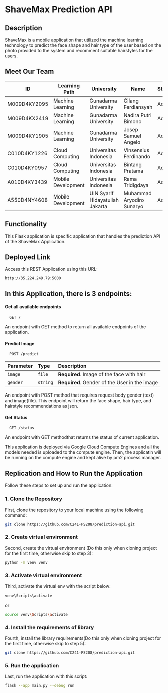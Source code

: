
# ShaveMax Prediction API

## Description
ShaveMax is a mobile application that utilized the machine learning technology to predict the face shape and hair type of the user based on the photo provided to the system and recomment suitable hairstyles for the users.

## Meet Our Team
| ID             | Learning Path       | University                          | Name                       | Status |
|----------------|---------------------|-------------------------------------|----------------------------|--------|
| M009D4KY2095   | Machine Learning    | Gunadarma University                | Gilang Ferdiansyah         | Active |
| M009D4KX2419   | Machine Learning    | Gunadarma University                | Nadira Putri Bimono        | Active |
| M009D4KY1905   | Machine Learning    | Gunadarma University                | Josep Samuel Angelo        | Active |
| C010D4KY1226   | Cloud Computing     | Universitas Indonesia               | Vinsensius Ferdinando      | Active |
| C010D4KY0957   | Cloud Computing     | Universitas Indonesia               | Bintang Pratama            | Active |
| A010D4KY3439   | Mobile Development  | Universitas Indonesia               | Rama Tridigdaya            | Active |
| A550D4NY4608   | Mobile Development  | UIN Syarif Hidayatullah Jakarta     | Muhammad Aryodiro Sunaryo  | Active |


## Functionality
This Flask application is specific application that handles the prediction API of the ShaveMax Application.

## Deployed Link
Access this REST Application using this URL:
```http
http://35.224.249.79:5000
```

## In this Application, there is 3 endpoints:
#### Get all available endpoints
```http
  GET /
```
An endpoint with GET method to return all available endpoints of the application.
#### Predict Image
```http
  POST /predict
```

| Parameter | Type     | Description                |
| :-------- | :------- | :------------------------- |
| `image` | `file` | **Required**. Image of the face with hair |
| `gender` | `string` | **Required**. Gender of the User in the image|

An endpoint with POST method that requires 
request body gender (text) and image(file). This endpoint will return the face shape, hair type, and hairstyle recommendations as json.

#### Get Status
```http
  GET /status
```
An endpoint with GET methodthat returns the status of current application.

This application is deployed via Google Cloud Compute Engines and all the models needed is uploaded to the compute engine. Then, the applicatin will be running on the compute engine and kept alive by pm2 process manager.

## Replication and How to Run the Application

Follow these steps to set up and run the application:

### 1. Clone the Repository
First, clone the repository to your local machine using the following command:
```sh
git clone https://github.com/C241-PS208/prediction-api.git
```
### 2. Create virtual environment
Second, create the virtual environment (Do this only when cloning project for the first time, otherwise skip to step 3):
```sh
python -m venv venv
```
### 3. Activate virtual environment
Third, activate the virtual env with the script below:
```sh
venv\Scripts\activate
```
or
```sh
source venv\Scripts\activate
```
### 4. Install the requirements of library
Fourth, install the library requirements(Do this only when cloning project for the first time, otherwise skip to step 5):
```sh
git clone https://github.com/C241-PS208/prediction-api.git
```
### 5. Run the application
Last, run the application with this script:
```sh
flask --app main.py --debug run
```



